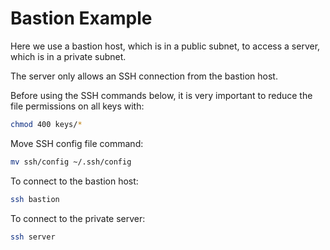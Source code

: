 ﻿# Bastion Example

Here we use a bastion host, which is in a public subnet, to access a server, which is in a private subnet.

The server only allows an SSH connection from the bastion host.

Before using the SSH commands below, it is very important to reduce the file permissions on all keys with:

```bash
chmod 400 keys/*
```

Move SSH config file command:

```bash
mv ssh/config ~/.ssh/config
```

To connect to the bastion host:

```bash
ssh bastion
```

To connect to the private server:

```bash
ssh server
```